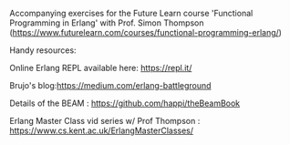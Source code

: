 Accompanying exercises for the Future Learn course 'Functional Programming in Erlang' with Prof. Simon Thompson
(https://www.futurelearn.com/courses/functional-programming-erlang/)

Handy resources:

Online Erlang REPL available here:
https://repl.it/

Brujo's blog:https://medium.com/erlang-battleground

Details of the BEAM : https://github.com/happi/theBeamBook

Erlang Master Class vid series w/ Prof Thompson : https://www.cs.kent.ac.uk/ErlangMasterClasses/
